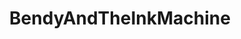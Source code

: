 ---
title: BendyAndTheInkMachine
crosslinks:
- fivenightsatfreddys
- livven
- u_SpringtrapReturns201
---